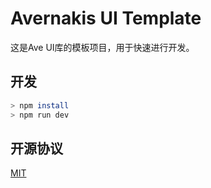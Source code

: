 # Avernakis UI Template

这是Ave UI库的模板项目，用于快速进行开发。

## 开发

```bash
> npm install
> npm run dev
```

## 开源协议

[MIT](./LICENSE)